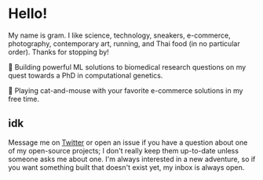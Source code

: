 # Hello!

My name is gram. I like science, technology, sneakers, e-commerce, photography, contemporary art, running, and Thai food (in no particular order). Thanks for stopping by!

🧬 Building powerful ML solutions to biomedical research questions on my quest towards a PhD in computational genetics.

👟 Playing cat-and-mouse with your favorite e-commerce solutions in my free time.

## idk

Message me on [Twitter](https://twitter.com/washedgram) or open an issue if you have a question about one of my open-source projects; I don't really keep them up-to-date unless someone asks me about one. I'm always interested in a new adventure, so if you want something built that doesn't exist yet, my inbox is always open.
